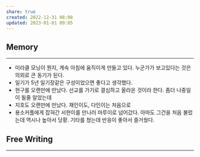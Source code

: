 ```yaml
---
share: true
created: 2022-12-31 08:08
updated: 2023-01-01 09:05
---
```



## Memory
---
- 미라클 모닝이 뭔지, 계속 아침에 움직이게 만들고 있다.
  누군가가 보고있다는 것은 의외로 큰 동기가 된다.
- 일기가 5년 일기장같은 구성이었으면 좋다고 생각했다.
- 현구를 오랜만에 만났다.
  선교를 가기로 결심하고 올라온 것이라 한다.
  좀더 나중일이 될줄 알았는데
- 지호도 오랜만에 만났다. 재인이도, 다인이는 처음으로
- 용소커플에게 잡혀간 서현이를 만나러 마루이로 넘어갔다.
  아마도 그건을 처음 불렀는데 역시나 높아서 당황.
  기타를 쳤는데 반응이 좋아서 즐거웠다.
  


## Free Writing
---

